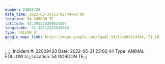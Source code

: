 ```yaml
---
number: 22009420
date_time: 2022-05-31T23:02:44+00:00
location: 54 GORDON TE
latitude: 42.391324309814394
longitude: -71.18112470543996
type: FOLLOW U
google_maps_link: https://maps.google.com/?q=42.391324309814394,-71.18112470543996
---
```


;;;;;;Incident #: 22009420  Date: 2022-05-31 23:02:44   Type: ANIMAL FOLLOW U;;;Location: 54 GORDON TE;;;
